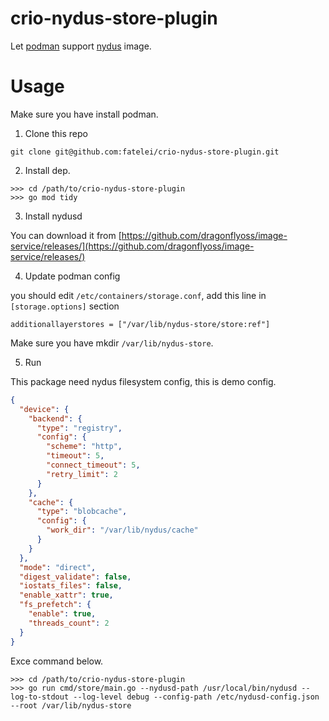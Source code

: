 # crio-nydus-store-plugin

Let [podman](https://podman.io/) support [nydus](https://nydus.dev/) image.

# Usage

Make sure you have install podman.

1. Clone this repo

```shell
git clone git@github.com:fatelei/crio-nydus-store-plugin.git
```

2. Install dep.

```shell
>>> cd /path/to/crio-nydus-store-plugin
>>> go mod tidy
```

3. Install nydusd

You can download it from [https://github.com/dragonflyoss/image-service/releases/](https://github.com/dragonflyoss/image-service/releases/)

4. Update podman config

you should edit `/etc/containers/storage.conf`, add this line in `[storage.options]` section

```shell
additionallayerstores = ["/var/lib/nydus-store/store:ref"]
```

Make sure you have mkdir `/var/lib/nydus-store`.

5. Run

This package need nydus filesystem config, this is demo config.

```json
{
  "device": {
    "backend": {
      "type": "registry",
      "config": {
        "scheme": "http",
        "timeout": 5,
        "connect_timeout": 5,
        "retry_limit": 2
      }
    },
    "cache": {
      "type": "blobcache",
      "config": {
        "work_dir": "/var/lib/nydus/cache"
      }
    }
  },
  "mode": "direct",
  "digest_validate": false,
  "iostats_files": false,
  "enable_xattr": true,
  "fs_prefetch": {
    "enable": true,
    "threads_count": 2
  }
}
```

Exce command below.

```shell
>>> cd /path/to/crio-nydus-store-plugin
>>> go run cmd/store/main.go --nydusd-path /usr/local/bin/nydusd --log-to-stdout --log-level debug --config-path /etc/nydusd-config.json --root /var/lib/nydus-store
```
